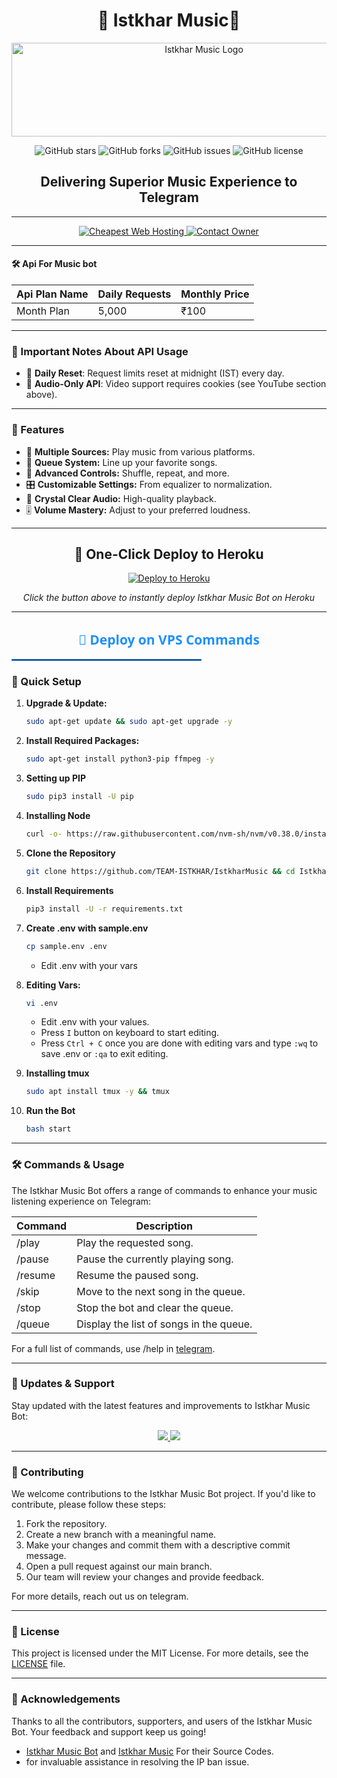 <h1 align="center">🎵 Istkhar Music🎵</h1>

<p align="center">
  <img src="https://files.catbox.moe/k1gf6k.jpg" alt="Istkhar Music Logo" width="600" height="150">
</p>

<p align="center">
  <img src="https://img.shields.io/github/stars/TEAM-ISTKHAR/IstkharMusic?style=for-the-badge&color=blue" alt="GitHub stars">
  <img src="https://img.shields.io/github/forks/TEAM-ISTKHAR/IstkharMusic?style=for-the-badge&color=blue" alt="GitHub forks">
  <img src="https://img.shields.io/github/issues/TEAM-ISTKHAR/IstkharMusic?style=for-the-badge&color=red" alt="GitHub issues">
  <img src="https://img.shields.io/github/license/TEAM-ISTKHAR/IstkharMusic?style=for-the-badge&color=green" alt="GitHub license">
</p>

<h2 align="center">Delivering Superior Music Experience to Telegram</h2>

---

<p align="center">
  <a href="https://Istkharhost.in/">
    <img src="https://img.shields.io/badge/Cheapest%20Web%20Hosting-1A237E?style=for-the-badge&logo=cloudflare&logoColor=white" alt="Cheapest Web Hosting">
  </a>
  <a href="https://t.me/Istkhar_Syn">
    <img src="https://img.shields.io/badge/Contact%20Owner-2E64FE?style=for-the-badge&logo=telegram&logoColor=white" alt="Contact Owner">
  </a>
</p>


---

#### 🛠️  Api For Music bot
| Api Plan Name          | Daily Requests | Monthly Price  |
|--------------------|----------------|----------------|
| Month Plan          | 5,000          | ₹100          |
---

### 📌 Important Notes About API Usage

- 🔄 **Daily Reset**: Request limits reset at midnight (IST) every day.
- 🎵 **Audio-Only API**: Video support requires cookies (see YouTube section above).

---

### 🌟 Features

- 🎵 **Multiple Sources:** Play music from various platforms.
- 📃 **Queue System:** Line up your favorite songs.
- 🔀 **Advanced Controls:** Shuffle, repeat, and more.
- 🎛 **Customizable Settings:** From equalizer to normalization.
- 📢 **Crystal Clear Audio:** High-quality playback.
- 🎚 **Volume Mastery:** Adjust to your preferred loudness.

---

<h2 align="center">🚀 One-Click Deploy to Heroku</h2>

<p align="center">
  <a href="https://dashboard.heroku.com/new?template=https://github.com/TEAM-ISTKHAR/IstkharMusic">
    <img src="https://www.herokucdn.com/deploy/button.svg" alt="Deploy to Heroku" />
  </a>
</p>

<p align="center">
  <i>Click the button above to instantly deploy Istkhar Music Bot on Heroku</i>
</p>


---
<h2 align="center" style="color: #1E90FF; font-family: 'Segoe UI', Tahoma, Geneva, Verdana, sans-serif;">
  🚀 Deploy on VPS Commands
</h2>
<hr style="border: 1px solid #1E90FF; width: 60%;">


### 🔧 Quick Setup

1. **Upgrade & Update:**
   ```bash
   sudo apt-get update && sudo apt-get upgrade -y
   ```

2. **Install Required Packages:**
   ```bash
   sudo apt-get install python3-pip ffmpeg -y
   ```
3. **Setting up PIP**
   ```bash
   sudo pip3 install -U pip
   ```
4. **Installing Node**
   ```bash
   curl -o- https://raw.githubusercontent.com/nvm-sh/nvm/v0.38.0/install.sh | bash && source ~/.bashrc && nvm install v18
   ```
5. **Clone the Repository**
   ```bash
   git clone https://github.com/TEAM-ISTKHAR/IstkharMusic && cd IstkharMusic
   ```
6. **Install Requirements**
   ```bash
   pip3 install -U -r requirements.txt
   ```
7. **Create .env  with sample.env**
   ```bash
   cp sample.env .env
   ```
   - Edit .env with your vars
8. **Editing Vars:**
   ```bash
   vi .env
   ```
   - Edit .env with your values.
   - Press `I` button on keyboard to start editing.
   - Press `Ctrl + C`  once you are done with editing vars and type `:wq` to save .env or `:qa` to exit editing.
9. **Installing tmux**
    ```bash
    sudo apt install tmux -y && tmux
    ```
10. **Run the Bot**
    ```bash
    bash start
    ```

---


### 🛠 Commands & Usage

The Istkhar Music Bot offers a range of commands to enhance your music listening experience on Telegram:

| Command                 | Description                                 |
|-------------------------|---------------------------------------------|
| /play <song name>     | Play the requested song.                    |
| /pause                | Pause the currently playing song.           |
| /resume               | Resume the paused song.                     |
| /skip                 | Move to the next song in the queue.         |
| /stop                 | Stop the bot and clear the queue.           |
| /queue                | Display the list of songs in the queue.     |

For a full list of commands, use /help in [telegram](https://t.me/IstkharumusicBot).

---

### 🔄 Updates & Support

Stay updated with the latest features and improvements to Istkhar Music Bot:

<p align="center">
  <a href="https://telegram.me/Arishfa_Update">
    <img src="https://img.shields.io/badge/Join-Support%20Group-blue?style=for-the-badge&logo=telegram">
  </a>
  <a href="https://telegram.me/ll_ISTKHAR_ll">
    <img src="https://img.shields.io/badge/Join-Update%20Channel-blue?style=for-the-badge&logo=telegram">
  </a>
</p>

---

### 🤝 Contributing

We welcome contributions to the Istkhar Music Bot project. If you'd like to contribute, please follow these steps:

1. Fork the repository.
2. Create a new branch with a meaningful name.
3. Make your changes and commit them with a descriptive commit message.
4. Open a pull request against our main branch.
5. Our team will review your changes and provide feedback.

For more details, reach out us on telegram.

---

### 📜 License

This project is licensed under the MIT License. For more details, see the [LICENSE](LICENSE.txt) file.

---

### 🙏 Acknowledgements

Thanks to all the contributors, supporters, and users of the Istkhar Music Bot. Your feedback and support keep us going!
- [Istkhar Music Bot](https://t.me/KittuXrobot) and [Istkhar Music](https://github.com/TEAM-ISTKHAR/IstkharMusic) For their Source Codes.
- for invaluable assistance in resolving the IP ban issue.
